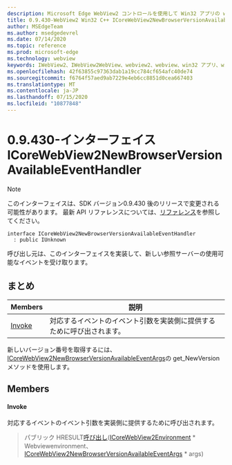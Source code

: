 ```yaml
---
description: Microsoft Edge WebView2 コントロールを使用して Win32 アプリの web コンテンツをホストする
title: 0.9.430-WebView2 Win32 C++ ICoreWebView2NewBrowserVersionAvailableEventHandler
author: MSEdgeTeam
ms.author: msedgedevrel
ms.date: 07/14/2020
ms.topic: reference
ms.prod: microsoft-edge
ms.technology: webview
keywords: IWebView2、IWebView2WebView、webview2、webview、win32 アプリ、win32、edge、ICoreWebView2、ICoreWebView2Host、browser control、edge html
ms.openlocfilehash: 42f63855c97363dab1a19cc784cf654afc40de74
ms.sourcegitcommit: f6764f57aed9ab7229e4eb6cc8851d0cea667403
ms.translationtype: MT
ms.contentlocale: ja-JP
ms.lasthandoff: 07/15/2020
ms.locfileid: "10877848"
---
```

# 0.9.430-インターフェイス ICoreWebView2NewBrowserVersionAvailableEventHandler 

> [!NOTE]
> このインターフェイスは、SDK バージョン0.9.430 後のリリースで変更される可能性があります。 最新 API リファレンスについては、[リファレンス](../../../webview2-api-reference.md)を参照してください。

```
interface ICoreWebView2NewBrowserVersionAvailableEventHandler
  : public IUnknown
```

呼び出し元は、このインターフェイスを実装して、新しい参照サーバーの使用可能なイベントを受け取ります。

## まとめ

 Members                        | 説明
--------------------------------|---------------------------------------------
[Invoke](#invoke) | 対応するイベントのイベント引数を実装側に提供するために呼び出されます。

新しいバージョン番号を取得するには、 [ICoreWebView2NewBrowserVersionAvailableEventArgs](ICoreWebView2NewBrowserVersionAvailableEventArgs.md)の get_NewVersion メソッドを使用します。

## Members

#### Invoke 

対応するイベントのイベント引数を実装側に提供するために呼び出されます。

> パブリック HRESULT[呼び出し](#invoke)([ICoreWebView2Environment](ICoreWebView2Environment.md) * Webviewenvironment、[ICoreWebView2NewBrowserVersionAvailableEventArgs](ICoreWebView2NewBrowserVersionAvailableEventArgs.md) * args)

